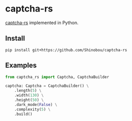 # captcha-rs
[captcha-rs](https://github.com/samirdjelal/captcha-rs) implemented in Python.

## Install
```
pip install git+https://github.com/Shinobou/captcha-rs
```

## Examples
```py
from captcha_rs import Captcha, CaptchaBuilder

captcha: Captcha = CaptchaBuilder() \
    .length(5) \
    .width(130) \
    .height(50) \
    .dark_mode(False) \
    .complexity(5) \
    .build()
```
